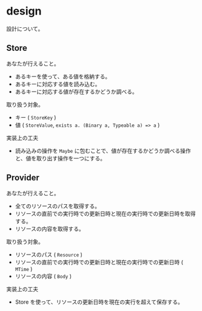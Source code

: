 # design

設計について。

## Store

あなたが行えること。

* あるキーを使って、ある値を格納する。
* あるキーに対応する値を読み込む。
* あるキーに対応する値が存在するかどうか調べる。

取り扱う対象。

* キー ( `StoreKey` )
* 値 ( `StoreValue`, `exists a. (Binary a, Typeable a) => a` )

実装上の工夫

* 読み込みの操作を `Maybe` に包むことで、値が存在するかどうか調べる操作と、値を取り出す操作を一つにする。

## Provider

あなたが行えること。

* 全てのリソースのパスを取得する。
* リソースの直前での実行時での更新日時と現在の実行時での更新日時を取得する。
* リソースの内容を取得する。

取り扱う対象。

* リソースのパス ( `Resource` )
* リソースの直前での実行時での更新日時と現在の実行時での更新日時 ( `MTime` )
* リソースの内容 ( `Body` )

実装上の工夫

* Store を使って、リソースの更新日時を現在の実行を超えて保存する。
